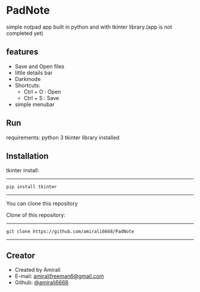 # PadNote

simple notpad app built in python and with tkinter library.(app is not completed yet)

## features
- Save and Open files 
- little details bar
- Darkmode
- Shortcuts:
  - Ctrl + O : Open
  - Ctrl + S : Save
- simple menubar

## Run
requirements:
python 3
tkinter library installed

## Installation

tkinter install:

---
    pip install tkinter
---


You can clone this repository

Clone of this repository: 

---
    git clone https://github.com/amirali6668/PadNote
---


## Creator
- Created by Amirali
- E-mail: amiralifreeman6@gmail.com
- Github: [@amirali6668](https://github.com/amirali6668)
